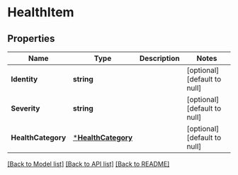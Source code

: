 # HealthItem

## Properties
Name | Type | Description | Notes
------------ | ------------- | ------------- | -------------
**Identity** | **string** |  | [optional] [default to null]
**Severity** | **string** |  | [optional] [default to null]
**HealthCategory** | [***HealthCategory**](healthCategory.md) |  | [optional] [default to null]

[[Back to Model list]](../README.md#documentation-for-models) [[Back to API list]](../README.md#documentation-for-api-endpoints) [[Back to README]](../README.md)


